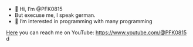 - 👋 Hi, I’m @PFK0815
- But execuse me, I speak german.
- 👀 I’m interested in programming with many programming 

[Here](https://www.youtube.com/@PFK0815) you can reach me on YouTube: https://www.youtube.com/@PFK0815
d
